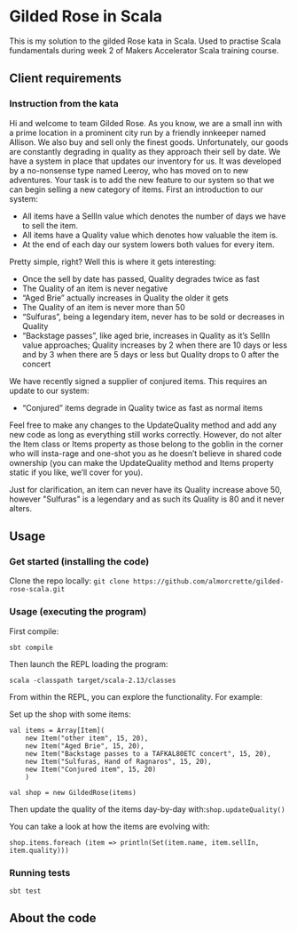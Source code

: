# Gilded Rose in Scala

This is my solution to the gilded Rose kata in Scala. Used to practise Scala fundamentals during week 2 of Makers Accelerator Scala training course.

## Client requirements

### Instruction from the kata

Hi and welcome to team Gilded Rose. As you know, we are a small inn with a prime location in a prominent city run by a friendly innkeeper named Allison. We also buy and sell only the finest goods. Unfortunately, our goods are constantly degrading in quality as they approach their sell by date. We have a system in place that updates our inventory for us. It was developed by a no-nonsense type named Leeroy, who has moved on to new adventures. Your task is to add the new feature to our system so that we can begin selling a new category of items. First an introduction to our system:

- All items have a SellIn value which denotes the number of days we have to sell the item.
- All items have a Quality value which denotes how valuable the item is.
- At the end of each day our system lowers both values for every item.

Pretty simple, right? Well this is where it gets interesting:

- Once the sell by date has passed, Quality degrades twice as fast
- The Quality of an item is never negative
- “Aged Brie” actually increases in Quality the older it gets
- The Quality of an item is never more than 50
- “Sulfuras”, being a legendary item, never has to be sold or decreases in Quality
- “Backstage passes”, like aged brie, increases in Quality as it’s SellIn value approaches; Quality increases by 2 when there are 10 days or less and by 3 when there are 5 days or less but Quality drops to 0 after the concert

We have recently signed a supplier of conjured items. This requires an update to our system:

- “Conjured” items degrade in Quality twice as fast as normal items

Feel free to make any changes to the UpdateQuality method and add any new code as long as everything still works correctly. However, do not alter the Item class or Items property as those belong to the goblin in the corner who will insta-rage and one-shot you as he doesn’t believe in shared code ownership (you can make the UpdateQuality method and Items property static if you like, we’ll cover for you).

Just for clarification, an item can never have its Quality increase above 50, however "Sulfuras" is a legendary and as such its Quality is 80 and it never alters.

## Usage

### Get started (installing the code)

Clone the repo locally: `git clone https://github.com/almorcrette/gilded-rose-scala.git`

### Usage (executing the program)

First compile:

`sbt compile`

Then launch the REPL loading the program:

`scala -classpath target/scala-2.13/classes`

From within the REPL, you can explore the functionality. For example:

Set up the shop with some items:

```
val items = Array[Item](
    new Item("other item", 15, 20),
    new Item("Aged Brie", 15, 20),
    new Item("Backstage passes to a TAFKAL80ETC concert", 15, 20),
    new Item("Sulfuras, Hand of Ragnaros", 15, 20),
    new Item("Conjured item", 15, 20)
    )
    
val shop = new GildedRose(items)
```

Then update the quality of the items day-by-day with:`shop.updateQuality()`

You can take a look at how the items are evolving with:

```
shop.items.foreach (item => println(Set(item.name, item.sellIn, item.quality)))
```


### Running tests

`sbt test`

## About the code
